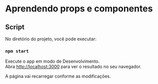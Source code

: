 # Aprendendo props e componentes

## Script

No diretório do projeto, você pode executar:

### `npm start`

Execute o app em modo de Desenvolvimento.\
Abra [http://localhost:3000](http://localhost:3000) para ver o resultado no seu navegador.

A página vai recarregar conforme as modificações.